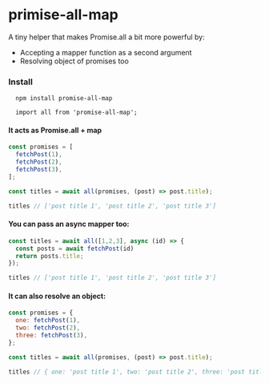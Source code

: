# primise-all-map

A tiny helper that makes Promise.all a bit more powerful by:
- Accepting a mapper function as a second argument
- Resolving object of promises too

### Install

```
  npm install promise-all-map
```

```
  import all from 'promise-all-map';
```

#### It acts as Promise.all + map

```js
const promises = [
  fetchPost(1),
  fetchPost(2),
  fetchPost(3),
];

const titles = await all(promises, (post) => post.title);

titles // ['post title 1', 'post title 2', 'post title 3']
```

#### You can pass an async mapper too:

```js
const titles = await all([1,2,3], async (id) => {
  const posts = await fetchPost(id)
  return posts.title;
});

titles // ['post title 1', 'post title 2', 'post title 3']
```

#### It can also resolve an object:
    
```js
const promises = {
  one: fetchPost(1),
  two: fetchPost(2),
  three: fetchPost(3),
};

const titles = await all(promises, (post) => post.title);

titles // { one: 'post title 1', two: 'post title 2', three: 'post title 3' }


